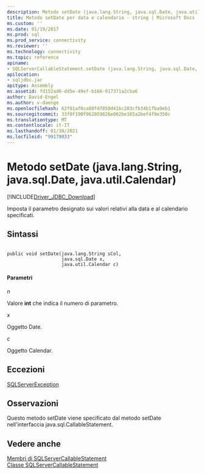 ```yaml
---
description: Metodo setDate (java.lang.String, java.sql.Date, java.util.Calendar)
title: Metodo setDate per data e calendario - string | Microsoft Docs
ms.custom: ''
ms.date: 01/19/2017
ms.prod: sql
ms.prod_service: connectivity
ms.reviewer: ''
ms.technology: connectivity
ms.topic: reference
apiname:
- SQLServerCallableStatement.setDate (java.lang.String, java.sql.Date, java.util.Calendar)
apilocation:
- sqljdbc.jar
apitype: Assembly
ms.assetid: fd152ad6-dd5e-49ef-b166-917371a2cba6
author: David-Engel
ms.author: v-daenge
ms.openlocfilehash: 62f01af0ca80fd7858d41bc203cfb34b1fba9eb1
ms.sourcegitcommit: 33f0f190f962059826e002be165a2bef4f9e350c
ms.translationtype: MT
ms.contentlocale: it-IT
ms.lasthandoff: 01/30/2021
ms.locfileid: "99179033"
---
```

# <a name="setdate-method-javalangstring-javasqldate-javautilcalendar"></a>Metodo setDate (java.lang.String, java.sql.Date, java.util.Calendar)
[!INCLUDE[Driver_JDBC_Download](../../../includes/driver_jdbc_download.md)]

  Imposta il parametro designato sui valori relativi alla data e al calendario specificati.  
  
## <a name="syntax"></a>Sintassi  
  
```  
  
public void setDate(java.lang.String sCol,  
                    java.sql.Date x,  
                    java.util.Calendar c)  
```  
  
#### <a name="parameters"></a>Parametri  
 *n*  
  
 Valore **int** che indica il numero di parametro.  
  
 *x*  
  
 Oggetto Date.  
  
 *c*  
  
 Oggetto Calendar.  
  
## <a name="exceptions"></a>Eccezioni  
 [SQLServerException](../../../connect/jdbc/reference/sqlserverexception-class.md)  
  
## <a name="remarks"></a>Osservazioni  
 Questo metodo setDate viene specificato dal metodo setDate nell'interfaccia java.sql.CallableStatement.  
  
## <a name="see-also"></a>Vedere anche  
 [Membri di SQLServerCallableStatement](../../../connect/jdbc/reference/sqlservercallablestatement-members.md)   
 [Classe SQLServerCallableStatement](../../../connect/jdbc/reference/sqlservercallablestatement-class.md)  
  
  
